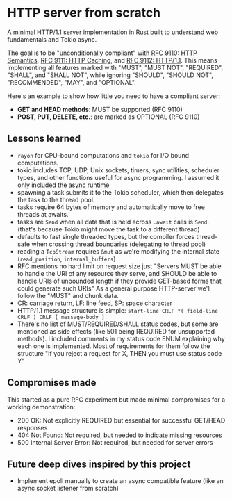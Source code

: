 # HTTP server from scratch

A minimal HTTP/1.1 server implementation in Rust built to understand web fundamentals and Tokio async.

The goal is to be "unconditionally compliant" with [RFC 9110: HTTP Semantics](https://www.rfc-editor.org/rfc/rfc9110), [RFC 9111: HTTP Caching](https://www.rfc-editor.org/rfc/rfc9111.html), and [RFC 9112: HTTP/1.1](https://www.rfc-editor.org/rfc/rfc9112). This means implementing all features marked with "MUST", "MUST NOT", "REQUIRED", "SHALL", and "SHALL NOT", while ignoring "SHOULD", "SHOULD NOT", "RECOMMENDED", "MAY", and "OPTIONAL".

Here's an example to show how little you need to have a compliant server:

-   **GET and HEAD methods**: MUST be supported (RFC 9110)
-   **POST, PUT, DELETE, etc.**: are marked as OPTIONAL (RFC 9110)

## Lessons learned

-   `rayon` for CPU-bound computations and `tokio` for I/O bound computations.
-   tokio includes TCP, UDP, Unix sockets, timers, sync utilities, scheduler types, and other functions useful for async programming. I assumed it only included the async runtime
-   spawning a task submits it to the Tokio scheduler, which then delegates the task to the thread pool.
-   tasks require 64 bytes of memory and automatically move to free threads at awaits.
-   tasks are `Send` when all data that is held across `.await` calls is `Send`. (that's because Tokio might move the task to a different thread)
-   defaults to fast single threaded types, but the compiler forces thread-safe when crossing thread boundaries (delegating to thread pool)
-   reading a `TcpStream` requires `&mut` as we're modifying the internal state (`read_position`, `internal_buffers`)
-   RFC mentions no hard limit on request size just "Servers MUST be able to handle the URI of any resource they serve, and SHOULD be able to handle URIs of unbounded length if they provide GET-based forms that could generate such URIs" As a general purpose HTTP-server we'll follow the "MUST" and chunk data.
-   CR: carriage return, LF: line feed, SP: space character
-   HTTP/1.1 message structure is simple: `start-line CRLF *( field-line CRLF ) CRLF [ message-body ]`
-   There's no list of MUST/REQUIRED/SHALL status codes, but some are mentioned as side effects (like 501 being REQUIRED for unsupported methods). I included comments in my status code ENUM explaining why each one is implemented. Most of requirements for them follow the structure "If you reject a request for X, THEN you must use status code Y"

## Compromises made

This started as a pure RFC experiment but made minimal compromises for a working demonstration:

-   200 OK: Not explicitly REQUIRED but essential for successful GET/HEAD responses
-   404 Not Found: Not required, but needed to indicate missing resources
-   500 Internal Server Error: Not required, but needed for server errors

## Future deep dives inspired by this project

-   Implement epoll manually to create an async compatible feature (like an async socket listener from scratch)
